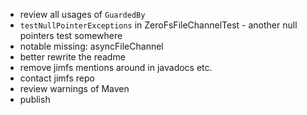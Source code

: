 
- review all usages of `GuardedBy`
- `testNullPointerExceptions` in ZeroFsFileChannelTest - another null pointers test somewhere
- notable missing: asyncFileChannel
- better rewrite the readme
- remove jimfs mentions around in javadocs etc.
- contact jimfs repo
- review warnings of Maven
- publish
